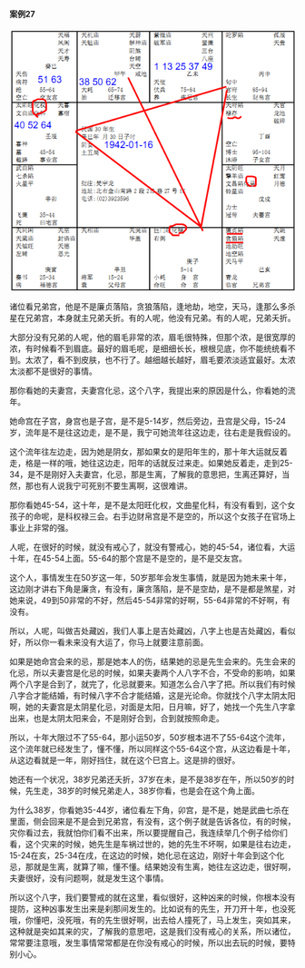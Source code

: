 #### 案例27

![图片](../img/案例27未.jpg)

诸位看兄弟宫，他是不是廉贞落陷，贪狼落陷，逢地劫，地空，天马，逢那么多杀星在兄弟宫，本身就主兄弟夭折。有的人呢，他没有兄弟。有的人呢，兄弟夭折。

大部分没有兄弟的人呢，他的眉毛非常的浓，眉毛很特殊，但那个浓，是很宽厚的浓，有时候看不到眉底。最好的眉毛呢，是细细长长，根根见底，你不能统统看不到。太浓了，看不到皮肤，也不行了。越细越长越好，眉毛要浓淡适宜最好。太浓太淡都不是很好的事情。

那你看她的夫妻宫，夫妻宫化忌，这个八字，我提出来的原因是什么，你看她的流年。

她命宫在子宫，身宫也是子宫，是不是5-14岁，然后旁边，丑宫是父母，15-24岁，流年是不是往这边走，是不是，我宁可她流年往这边走，往右走是我假设的。

这个流年往左边走，因为她是阴女，那如果女的是阳年生的，那十年大运就反着走，格是一样的哦，她往这边走，阳年的话就反过来走。如果她反着走，走到25-34，是不是刚好入夫妻宫，化忌，那是生离，了解我的意思把，生离还算好，当然，那也有人说我宁可死别不要生离啊，这很难讲。

那你看她45-54，这十年，是不是太阳旺化权，文曲星化科，有没有看到，这个女孩子的命呢，是科权禄三会。右手边财帛宫是不是空的，所以这个女孩子在官场上事业上非常的强。

人呢，在很好的时候，就没有戒心了，就没有警戒心，她的45-54，诸位看，大运十年，在45-54上面。55-64的那个宫是不是空的，是不是交友宫。

这个人，事情发生在50岁这一年，50岁那年会发生事情，就是因为她未来十年，这边刚才讲右下角是廉贪，有没有，廉贪落陷，是不是空劫，是不是都是煞星，对她来说，49到50非常的不好，然后45-54非常的好啊，55-64非常的不好啊，有没有。

所以，人呢，叫做吉处藏凶，我们人事上是吉处藏凶，八字上也是吉处藏凶，看似好，所以你一看未来没有大运了，你马上就要注意前面。

如果是她命宫会来的忌，那是她本人的伤，结果她的忌是先生会来的。先生会来的化忌，所以夫妻宫是化忌的时候，如果夫妻两个人八字不合，不受命的影响，如果两个八字是合到了，就完了，化忌就要来。知道怎么合八字了把。所以我们有时候八字合才能结婚，有时候八字不合才能结婚，这是光论命。你就找个八字太阴太阳啊，她的夫妻宫是太阴星化忌，对面是太阳，日月嘛，好了，她找一个先生八字拿出来，也是太阴太阳来会，不是刚好合到，合到就按照命走。

所以，十年大限过不了55-64，那小运50岁，50岁根本进不了55-64这个流年，这个流年就已经发生了，懂不懂，所以同样这个55-64这个宫，从这边看是十年，从这边看就是一年，刚好挡住，就在这个巳宫上。这是排的很好。

她还有一个状况，38岁兄弟还夭折，37岁在未，是不是38岁在午，所以50岁的时候，先生走，38岁的时候兄弟走人，38岁你看，也是会在这个角上面。

为什么38岁，你看她35-44岁，诸位看左下角，卯宫，是不是，她是武曲七杀在里面，侧会回来是不是会到兄弟宫，有没有，这个例子就是告诉各位，有的时候，灾你看过去，我就怕你们看不出来，所以要提醒自己，我连续举几个例子给你们看，这个灾来的时候，她先生是车祸过世的，她的先生不坏啊，如果是往右边走，15-24在亥，25-34在戌，在这边的时候，她化忌在这边，刚好十年会到这个化忌，那就是生离，就算了嘛，懂不懂。结果她没有生离，她往左这边走，很好啊，夫妻很好，没有问题啊，就是发生这个事情。

所以这个八字，我们要警戒的就在这里，看似很好，这种凶来的时候，你根本没有提防，这种凶事发生出来是刹那间发生的。比如说有的先生，开刀开十年，也没死哦，你懂吧，没死哦，有的先生很好啊，出去给人撞死了，马上发生，突如其来，这种就是突如其来的灾，了解我的意思吧，这是我们没有戒心的关系，所以诸位，常常要注意哦，发生事情常常都是在你没有戒心的时候，所以出去玩的时候，要特别小心。